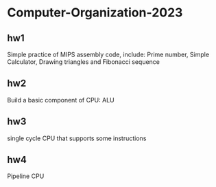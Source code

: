 # Computer-Organization-2023
## hw1
Simple practice of MIPS assembly code, include: Prime number, Simple Calculator, Drawing triangles and Fibonacci sequence

## hw2
Build a basic component of CPU: ALU

## hw3
single cycle CPU that supports some instructions

## hw4
Pipeline CPU

